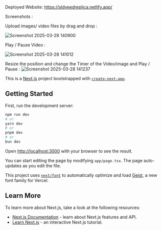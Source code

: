 
Deployed Website: https://sldveedreplica.netlify.app/

Screenshots :

Upload images/ video files by drag and drop :

![Screenshot 2025-03-28 140900](https://github.com/user-attachments/assets/cc3955ab-69a4-4a74-8c18-5810fae9fe6c)

Play / Pause Video :

![Screenshot 2025-03-28 141012](https://github.com/user-attachments/assets/774a1907-4b64-473e-910e-65a88fb688ed)

Resize the position and change the Timer of the Video/image and Play / Pause :
![Screenshot 2025-03-28 141237](https://github.com/user-attachments/assets/3406bfa9-c19b-4c60-9f16-227690046906)


This is a [Next.js](https://nextjs.org) project bootstrapped with [`create-next-app`](https://nextjs.org/docs/app/api-reference/cli/create-next-app).

## Getting Started

First, run the development server:

```bash
npm run dev
# or
yarn dev
# or
pnpm dev
# or
bun dev
```

Open [http://localhost:3000](http://localhost:3000) with your browser to see the result.

You can start editing the page by modifying `app/page.tsx`. The page auto-updates as you edit the file.

This project uses [`next/font`](https://nextjs.org/docs/app/building-your-application/optimizing/fonts) to automatically optimize and load [Geist](https://vercel.com/font), a new font family for Vercel.

## Learn More

To learn more about Next.js, take a look at the following resources:

- [Next.js Documentation](https://nextjs.org/docs) - learn about Next.js features and API.
- [Learn Next.js](https://nextjs.org/learn) - an interactive Next.js tutorial.


